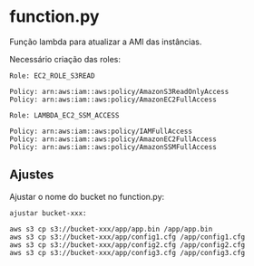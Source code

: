 # function.py

Função lambda para atualizar a AMI das instâncias.

Necessário criação das roles:

```
Role: EC2_ROLE_S3READ

Policy: arn:aws:iam::aws:policy/AmazonS3ReadOnlyAccess
Policy: arn:aws:iam::aws:policy/AmazonEC2FullAccess
```

```
Role: LAMBDA_EC2_SSM_ACCESS

Policy: arn:aws:iam::aws:policy/IAMFullAccess
Policy: arn:aws:iam::aws:policy/AmazonEC2FullAccess
Policy: arn:aws:iam::aws:policy/AmazonSSMFullAccess
```

## Ajustes

Ajustar o nome do bucket no function.py:

```
ajustar bucket-xxx:

aws s3 cp s3://bucket-xxx/app/app.bin /app/app.bin
aws s3 cp s3://bucket-xxx/app/config1.cfg /app/config1.cfg
aws s3 cp s3://bucket-xxx/app/config2.cfg /app/config2.cfg
aws s3 cp s3://bucket-xxx/app/config3.cfg /app/config3.cfg
```
